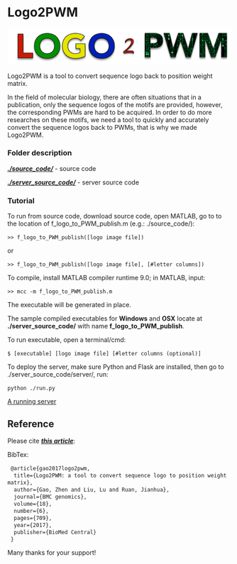 # Logo2PWM
![Logo2PWM](https://github.com/gozhen/Logo2PWM/blob/master/server_source_code/server/app/static/LOGO2PWM_LOGO.png?raw=true "Logo2PWM")



Logo2PWM is a tool to convert sequence logo back to position weight matrix. 

In the field of molecular biology, there are often situations that in a publication, only the sequence logos of the motifs are provided, however, the corresponding PWMs are hard to be acquired. In order to do more researches on these motifs, we need a tool to quickly and accurately convert the sequence logos back to PWMs, that is why we made Logo2PWM.


### Folder description
[**_./source_code/_**](https://github.com/gozhen/Logo2PWM/tree/master/source_code) - source code

[**_./server_source_code/_**](https://github.com/gozhen/Logo2PWM/tree/master/server_source_code) - server source code

### Tutorial

To run from source code, download source code, open MATLAB, go to to the location of f_logo_to_PWM_publish.m (e.g.: ./source_code/):

```
>> f_logo_to_PWM_publish([logo image file])
```
or
```
>> f_logo_to_PWM_publish([logo image file], [#letter columns])
```

To compile, install MATLAB compiler runtime 9.0; in MATLAB, input:

```
>> mcc -m f_logo_to_PWM_publish.m
```
The executable will be generated in place.

The sample compiled executables for **Windows** and **OSX** locate at **./server_source_code/** with name **f_logo_to_PWM_publish**.

To run executable, open a terminal/cmd:
```
$ [executable] [logo image file] [#letter columns (optional)]
```


To deploy the server, make sure Python and Flask are installed, then go to ./server_source_code/server/, run:
```
python ./run.py
```
[A running server](http://www.cs.utsa.edu/~jruan/logo2pwm/)

## Reference

Please cite [**_this article_**](https://bmcgenomics.biomedcentral.com/articles/10.1186/s12864-017-4023-9):

BibTex:
```
 @article{gao2017logo2pwm,
  title={Logo2PWM: a tool to convert sequence logo to position weight matrix},
  author={Gao, Zhen and Liu, Lu and Ruan, Jianhua},
  journal={BMC genomics},
  volume={18},
  number={6},
  pages={709},
  year={2017},
  publisher={BioMed Central}
 }
```

Many thanks for your support!




